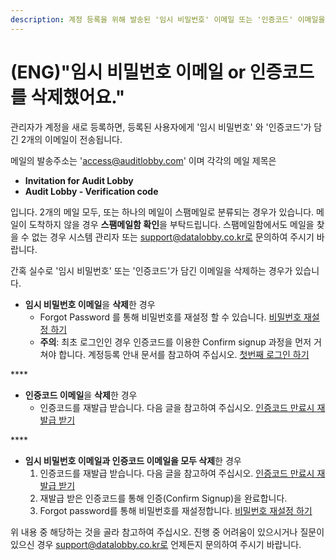 ```yaml
---
description: 계정 등록을 위해 발송된 '임시 비밀번호' 이메일 또는 '인증코드' 이메일을 삭제한 경우
---
```


# \(ENG\)"임시 비밀번호 이메일 or 인증코드를 삭제했어요."

관리자가 계정을 새로 등록하면, 등록된 사용자에게 '임시 비밀번호' 와 '인증코드'가 담긴 2개의 이메일이 전송됩니다.

메일의 발송주소는 'access@auditlobby.com' 이며 각각의 메일 제목은

* **Invitation for Audit Lobby**
* **Audit Lobby - Verification code**

입니다. 2개의 메일 모두, 또는 하나의 메일이 스팸메일로 분류되는 경우가 있습니다. 메일이 도착하지 않을 경우 **스팸메일함 확인**을 부탁드립니다. 스팸메일함에서도 메일을 찾을 수 없는 경우 시스템 관리자 또는 support@datalobby.co.kr로 문의하여 주시기 바랍니다.

간혹 실수로 '임시 비밀번호' 또는 '인증코드'가 담긴 이메일을 삭제하는 경우가 있습니다.

* **임시 비밀번호 이메일**을 **삭제**한 경우
  * Forgot Password 를 통해 비밀번호를 재설정 할 수 있습니다. [비밀번호 재설정 하기 ](../undefined-2/setup/0./1-1-forgot-password.md) 
  * **주의**: 최초 로그인인 경우 인증코드를 이용한 Confirm signup 과정을 먼저 거쳐야 합니다. 계정등록 안내 문서를 참고하여 주십시오. [첫번째 로그인 하기  ](https://github.com/datalobby/AuditLobbyUserGuide-KR/tree/993aca7456df12f5bd23917686f32391dcbd42b4/undefined-2/setup/0.)

\*\*\*\*

* **인증코드 이메일**을 **삭제**한 경우  
  * 인증코드를 재발급 받습니다. 다음 글을 참고하여 주십시오. [인증코드 만료시 재발급 받기  ](../undefined-2/setup/0./1-2.-2.md)

\*\*\*\*

* **임시 비밀번호 이메일과 인증코드 이메일을 모두 삭제**한 경우 
  1. 인증코드를 재발급 받습니다. 다음 글을 참고하여 주십시오. [인증코드 만료시 재발급 받기 ](../undefined-2/setup/0./1-2.-2.md)  
  2. 재발급 받은 인증코드를 통해 인증\(Confirm Signup\)을 완료합니다. 
  3. Forgot password를 통해 비밀번호를 재설정합니다. [비밀번호 재설정 하기](../undefined-2/setup/0./1-1-forgot-password.md)     

위 내용 중 해당하는 것을 골라 참고하여 주십시오. 진행 중 어려움이 있으시거나 질문이 있으신 경우 support@datalobby.co.kr로 언제든지 문의하여 주시기 바랍니다.

